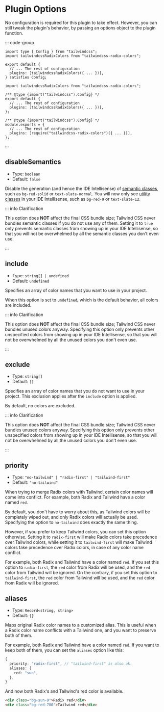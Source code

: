 # Plugin Options

No configuration is required for this plugin to take effect. However, you can still tweak the plugin's behavior, by passing an options object to the plugin function.

::: code-group

```ts{6} [tailwind.config.ts]
import type { Config } from "tailwindcss";
import tailwindcssRadixColors from "tailwindcss-radix-colors";

export default {
  // ... The rest of configuration
  plugins: [tailwindcssRadixColors({ ... })],
} satisfies Config;
```

```js{6} [tailwind.config.mjs]
import tailwindcssRadixColors from "tailwindcss-radix-colors";

/** @type {import("tailwindcss").Config} */
export default {
  // ... The rest of configuration
  plugins: [tailwindcssRadixColors({ ... })],
};
```

```js{4} [tailwind.config.cjs]
/** @type {import("tailwindcss").Config} */
module.exports = {
  // ... The rest of configuration
  plugins: [require("tailwindcss-radix-colors")({ ... })],
};
```

:::

## disableSemantics

- Type: `boolean`
- Default: `false`

Disable the generation (and hence the IDE Intellisense) of [semantic classes](/v1/guide/semantic-first), such as `bg-red-solid` or `text-slate-normal`. You will now only see [utility classes](/v1/guide/utility-first) in your IDE Intellisense, such as `bg-red-9` or `text-slate-12`.

::: info Clarification

This option does **NOT** affect the final CSS bundle size; Tailwind CSS never bundles semantic classes if you do not use any of them. Setting it to `true` only prevents semantic classes from showing up in your IDE Intellisense, so that you will not be overwhelmed by all the semantic classes you don't even use.

:::

## include

- Type: `string[] | undefined`
- Default: `undefined`

Specifies an array of color names that you want to use in your project.

When this option is set to `undefined`, which is the default behavior, all colors are included.

::: info Clarification

This option does **NOT** affect the final CSS bundle size; Tailwind CSS never bundles unused colors anyway. Specifying this option only prevents other unspecified colors from showing up in your IDE Intellisense, so that you will not be overwhelmed by all the unused colors you don't even use.

:::

## exclude

- Type: `string[]`
- Default: `[]`

Specifies an array of color names that you do not want to use in your project. This exclusion applies after the `include` option is applied.

By default, no colors are excluded.

::: info Clarification

This option does **NOT** affect the final CSS bundle size; Tailwind CSS never bundles unused colors anyway. Specifying this option only prevents other unspecified colors from showing up in your IDE Intellisense, so that you will not be overwhelmed by all the unused colors you don't even use.

:::

## priority

- Type: `"no-tailwind" | "radix-first" | "tailwind-first"`
- Default: `"no-tailwind"`

When trying to merge Radix colors with Tailwind, certain color names will come into conflict. For example, both Radix and Tailwind have a color named `red`.

By default, you don't have to worry about this, as Tailwind colors will be completely wiped out, and only Radix colors will actually be used. Specifying the option to `no-tailwind` does exactly the same thing.

However, if you prefer to keep Tailwind colors, you can set this option otherwise. Setting it to `radix-first` will make Radix colors take precedence over Tailwind colors, while setting it to `tailwind-first` will make Tailwind colors take precedence over Radix colors, in case of any color name conflict.

For example, both Radix and Tailwind have a color named `red`. If you set this option to `radix-first`, the `red` color from Radix will be used, and the `red` color from Tailwind will be ignored. On the contrary, if you set this option to `tailwind-first`, the `red` color from Tailwind will be used, and the `red` color from Radix will be ignored.

## aliases

- Type: `Record<string, string>`
- Default: `{}`

Maps original Radix color names to a customized alias. This is useful when a Radix color name conflicts with a Tailwind one, and you want to preserve both of them.

For example, both Radix and Tailwind have a color named `red`. If you want to keep both of them, you can set the `aliases` option like this:

```ts
{
  priority: "radix-first", // "tailwind-first" is also ok.
  aliases: {
    red: "sun",
  },
}
```

And now both Radix's and Tailwind's red color is available.

```html
<div class="bg-sun-9">Radix red</div>
<div class="bg-red-700">Tailwind red</div>
```
